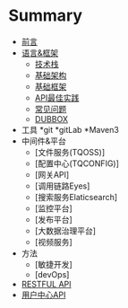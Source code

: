 # Summary

* [前言](README.md)
* [语言&框架](framwork.md)
  * [技术栈](规范文档/ji-zhu-zhan.md)
  * [基础架构](规范文档/ji-chu-jia-gou.md)
  * [基础框架](规范文档/ji-chu-kuang-jia.md)
  * [API最佳实践](规范文档/api.md)
  * [常见问题](规范文档/chang-jian-wen-ti.md)
  * [DUBBOX](dubbox.md)
* 工具
  *git
  *gitLab
  *Maven3
* 中间件&平台
  * [文件服务(TQOSS)]
  * [配置中心(TQCONFIG)]
  * [网关API]
  * [调用链路Eyes]
  * [搜索服务Elaticsearch]
  * [监控平台]
  * [发布平台]
  * [大数据治理平台]
  * [视频服务]
* 方法
  * [敏捷开发]
  * [devOps]
* [RESTFUL API](规范文档/restful-api.md)
* [用户中心API](规范文档/usercenter.md)
